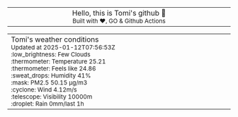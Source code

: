 
<div align="center">
<table>
<tbody>
<td align="center">
<img width="2000" height="0"><br>
Hello, this is Tomi's github 👋<br>
<sup>Built with ❤️, GO & Github Actions</sup><br>
<img width="2000" height="0">
</td>
</tbody>
</table>
</div>
<table>
<tbody>
<td align="left">
<img width="2000" height="0"><br>
Tomi's weather conditions<br>
<sup>Updated at 2025-01-12T07:56:53Z</sup><br>
<sup>:low_brightness: Few Clouds</sup><br>
<sup>:thermometer: Temperature 25.21 </sup><br>
<sup>:thermometer: Feels like 24.86</sup><br>
<sup>:sweat_drops: Humidity 41%</sup><br>
<sup>:mask: PM2.5 50.15 μg/m3</sup><br>
<sup>:cyclone: Wind 4.12m/s </sup><br>
<sup>:telescope: Visibility 10000m </sup><br>
<sup>:droplet: Rain 0mm/last 1h </sup><br>
<img width="2000" height="0">
</td>
<td align="left">
<img width="2000" height="0"><br>
<br>
<img width="2000" height="0">
</td>
</tbody>
</table>
</div>
    